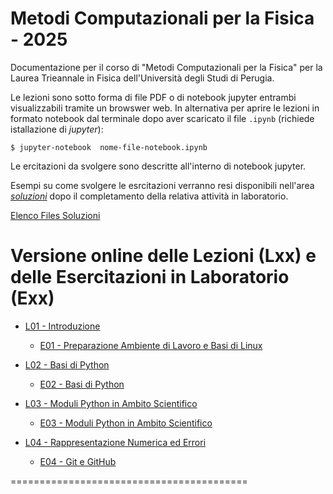 # Metodi Computazionali per la Fisica - 2025

Documentazione per il corso di "Metodi Computazionali per la Fisica"
per la Laurea Trieannale in Fisica dell'Università degli Studi di Perugia.

Le lezioni sono sotto forma di file PDF o di notebook jupyter entrambi visualizzabili tramite un browswer web.
In alternativa per aprire le lezioni in formato notebook dal terminale dopo aver scaricato il file `.ipynb` (richiede istallazione di _jupyter_):

    $ jupyter-notebook  nome-file-notebook.ipynb

    

Le ercitazioni da svolgere sono descritte all'interno di notebook jupyter.

Esempi su come svolgere le esrcitazioni verranno resi disponibili nell'area [*soluzioni*](https://github.com/s-germani/metodi-computazionali-fisica-2025/tree/main/soluzioni) dopo il completamento della relativa attività in laboratorio.

[Elenco Files Soluzioni](soluzioni/ELENCO_SOLUZIONI.md)



Versione online delle Lezioni (Lxx)  e delle Esercitazioni in Laboratorio (Exx)
=========================================
* [L01  - Introduzione](slides/L01_MetodiComputazionali_Intro.pdf)
  * [E01 - Preparazione Ambiente di Lavoro e Basi di Linux](slides/E01_Terminale_Linux.pdf)
  
* [L02  - Basi di Python](notebooks/lezioni/L02_BasiPython.ipynb)
  * [E02 - Basi di Python](notebooks/esercitazioni/E02_BasiPython.ipynb)
  
* [L03 - Moduli Python in Ambito Scientifico](notebooks/lezioni/L03_NumpyScipyMatplotlib.ipynb)
  * [E03 - Moduli Python in Ambito Scientifico](notebooks/esercitazioni/E03_NumpyScipyMatplotlib.ipynb)

* [L04  - Rappresentazione Numerica ed Errori](notebooks/lezioni/L04_Rappresentazioni_ed_Errori_Numerici.ipynb)
  * [E04 - Git e GitHub](notebooks/esercitazioni/E04_Github.ipynb)

=========================================




